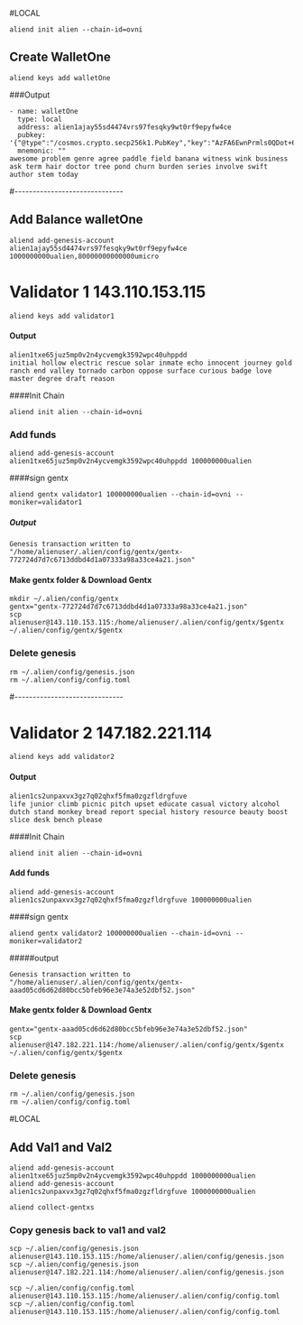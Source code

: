 #LOCAL
```
aliend init alien --chain-id=ovni
```
## Create WalletOne

```
aliend keys add walletOne
```
###Output

```
- name: walletOne
  type: local
  address: alien1ajay55sd4474vrs97fesqky9wt0rf9epyfw4ce
  pubkey: '{"@type":"/cosmos.crypto.secp256k1.PubKey","key":"AzFA6EwnPrmls0QDot+6d79/wOMzbIRZWwZSBEuasLzb"}'
  mnemonic: ""
awesome problem genre agree paddle field banana witness wink business ask term hair doctor tree pond churn burden series involve swift author stem today
```
#------------------------------ 

## Add Balance walletOne

```
aliend add-genesis-account alien1ajay55sd4474vrs97fesqky9wt0rf9epyfw4ce 1000000000ualien,80000000000000umicro

```


# Validator 1 143.110.153.115
 
```
aliend keys add validator1
```



#### Output
```
alien1txe65juz5mp0v2n4ycvemgk3592wpc40uhppdd
initial hollow electric rescue solar inmate echo innocent journey gold ranch end valley tornado carbon oppose surface curious badge love master degree draft reason
```

####Init Chain
```
aliend init alien --chain-id=ovni
```

### Add funds
```
aliend add-genesis-account alien1txe65juz5mp0v2n4ycvemgk3592wpc40uhppdd 100000000ualien
```

####sign gentx
```
aliend gentx validator1 100000000ualien --chain-id=ovni --moniker=validator1
```
##### Output

```
Genesis transaction written to "/home/alienuser/.alien/config/gentx/gentx-772724d7d7c6713ddbd4d1a07333a98a33ce4a21.json"
```

#### Make gentx folder & Download Gentx

```
mkdir ~/.alien/config/gentx
gentx="gentx-772724d7d7c6713ddbd4d1a07333a98a33ce4a21.json"
scp alienuser@143.110.153.115:/home/alienuser/.alien/config/gentx/$gentx ~/.alien/config/gentx/$gentx
```

### Delete genesis
```
rm ~/.alien/config/genesis.json
rm ~/.alien/config/config.toml
```


#------------------------------

# Validator 2 147.182.221.114

```
aliend keys add validator2
```
#### Output
```
alien1cs2unpaxvx3gz7q02qhxf5fma0zgzfldrgfuve
life junior climb picnic pitch upset educate casual victory alcohol dutch stand monkey bread report special history resource beauty boost slice desk bench please
```

####Init Chain
```
aliend init alien --chain-id=ovni
```

#### Add funds
```
aliend add-genesis-account alien1cs2unpaxvx3gz7q02qhxf5fma0zgzfldrgfuve 100000000ualien
```

####sign gentx
```
aliend gentx validator2 100000000ualien --chain-id=ovni --moniker=validator2
```
#####output
```
Genesis transaction written to "/home/alienuser/.alien/config/gentx/gentx-aaad05cd6d62d80bcc5bfeb96e3e74a3e52dbf52.json"
```

#### Make gentx folder & Download Gentx

```
gentx="gentx-aaad05cd6d62d80bcc5bfeb96e3e74a3e52dbf52.json"
scp alienuser@147.182.221.114:/home/alienuser/.alien/config/gentx/$gentx ~/.alien/config/gentx/$gentx
```

### Delete genesis
```
rm ~/.alien/config/genesis.json
rm ~/.alien/config/config.toml
```


#LOCAL

## Add Val1 and Val2
```
aliend add-genesis-account alien1txe65juz5mp0v2n4ycvemgk3592wpc40uhppdd 1000000000ualien
aliend add-genesis-account alien1cs2unpaxvx3gz7q02qhxf5fma0zgzfldrgfuve 1000000000ualien
```

```
aliend collect-gentxs
```

### Copy genesis back to val1 and val2

```
scp ~/.alien/config/genesis.json alienuser@143.110.153.115:/home/alienuser/.alien/config/genesis.json
scp ~/.alien/config/genesis.json alienuser@147.182.221.114:/home/alienuser/.alien/config/genesis.json

scp ~/.alien/config/config.toml alienuser@143.110.153.115:/home/alienuser/.alien/config/config.toml
scp ~/.alien/config/config.toml alienuser@143.110.153.115:/home/alienuser/.alien/config/config.toml




```
